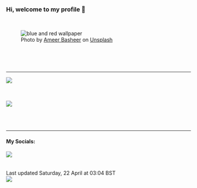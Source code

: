 <h3>Hi, welcome to my profile 👋</h3>

<br />
<figure>
  <img
    src="https://images.unsplash.com/photo-1548983965-416c1920352e?crop=entropy&cs=tinysrgb&fit=max&fm=jpg&ixid=MnwyNzQ3MDB8MHwxfHJhbmRvbXx8fHx8fHx8fDE2ODIxMjUzNTE&ixlib=rb-4.0.3&q=80&w=1080&auto=format"
    alt="blue and red wallpaper" 
  />
  <figcaption>Photo by <a
    href="https://unsplash.com/@24ameer?utm_source=Profile%20readme&utm_medium=referral">Ameer Basheer</a> on <a
    href="https://unsplash.com/?utm_source=Profile%20readme&utm_medium=referral">Unsplash</a></figcaption>
</figure>




  <br /><br /><br />

<hr />
<img
  src="https://github-readme-stats.vercel.app/api?username=shanelucy&show_icons=true&theme=calm"
/>
<br /><br /><br />

<img 
  src="https://github-readme-stats.vercel.app/api/top-langs/?username=shanelucy&theme=calm"
/>
<br /><br /><br /><br />
<hr />
<h4>My Socials:</h4>
<a href="https://uk.linkedin.com/in/shane-lucy-4735b616a">
  <img
    src="https://img.shields.io/badge/linkedin%20-%230077B5.svg?&style=for-the-badge&logo=linkedin&logoColor=white"
  />
</a>
<br /><br /><br />
Last updated Saturday, 22 April at 03:04 BST
<br />
<img
  src="https://github.com/ShaneLucy/ShaneLucy/workflows/README%20build/badge.svg"
/>
